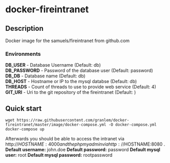 # docker-fireintranet
## Description
Docker image for the samuels/fireintranet from github.com

### Environments
**DB_USER** - Database Username (Default: db) <br />
**DB_PASSWORD** - Password of the database user (Default: password)<br />
**DB_DB** - Database name (Default: db)<br />
**DB_HOST** - Hostname or IP to the mysql databse (Default: db) <br />
**THREADS** - Count of threads to use to provide web service (Default: 4) <br />
**GIT_URI** - Uri to the git repository of the fireintranet (Default: )

## Quick start
```
wget https://raw.githubusercontent.com/granlem/docker-fireintranet/master/image/docker-compose.yml -O docker-compose.yml
docker-compose up
```
Afterwards you should be able to access the intranet via http://$HOSTNAME:4000 and the phpmyadmin via http://$HOSTNAME:8080 .
**Default username:** john.doe
**Default password:** password
**Default mysql user:** root
**Default mysql password:** rootpassword
